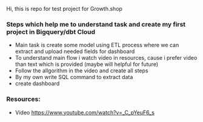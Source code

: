 Hi, this is repo for test project for Growth.shop

### Steps which help me to understand task and create my first project in Bigquery/dbt Cloud 

- Main task is create some model using ETL process where we can extract and upload needed fields for dashboard
- To understand main flow i watch video in resources, cause i prefer video than text which is provided (maybe will helpful for future)
- Follow the allgorithm in the video and create all steps
- By my own write SQL command to extract data
- create dashboard

### Resources:
- Video https://www.youtube.com/watch?v=_C_pYeuF6_s
